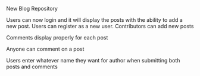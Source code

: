New Blog Repository

Users can now login and it will display the posts with the ability to add a new post.
Users can register as a new user. 
Contributors can add new posts

Comments display properly for each post

Anyone can comment on a post

Users enter whatever name they want for author when submitting both posts and comments